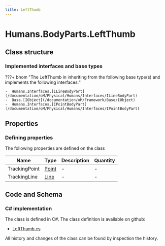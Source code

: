 ```yaml
---
title: LeftThumb
---
```


# Humans.BodyParts.LeftThumb



## Class structure

### Implemented interfaces and base types

???+ bhom "The LeftThumb in inheriting from the following base type(s) and implements the following interfaces:"

    -  Humans.Interfaces.[ILineBodyPart](/documentation/oM/Physical/Humans/Interfaces/ILineBodyPart)
    -  Base.[IObject](/documentation/oM/Framework/Base/IObject)
    -  Humans.Interfaces.[IPointBodyPart](/documentation/oM/Physical/Humans/Interfaces/IPointBodyPart)


## Properties



### Defining properties

The following properties are defined on the class

| Name             | Type             | Description      | Quantity         |
|------------------|------------------|------------------|------------------|
| TrackingPoint | [Point](/documentation/oM/Dimensional/Geometry/Point) | - | - |
| TrackingLine | [Line](/documentation/oM/Dimensional/Geometry/Line) | - | - |


## Code and Schema

### C# implementation

The class is defined in C#. The class definition is available on github:

- [LeftThumb.cs](https://github.com/BHoM/BHoM/blob/develop/Humans_oM/BodyParts\LeftThumb.cs)

All history and changes of the class can be found by inspection the history.
